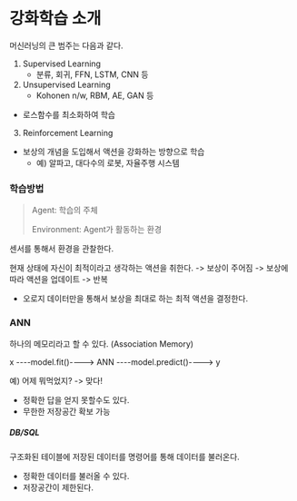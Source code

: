 # 강화학습 소개

머신러닝의 큰 범주는 다음과 같다.

1. Supervised Learning
   - 분류, 회귀, FFN, LSTM, CNN 등
2. Unsupervised Learning
   - Kohonen n/w, RBM, AE, GAN 등

- 로스함수를 최소화하여 학습

3. Reinforcement Learning

- 보상의 개념을 도입해서 액션을 강화하는 방향으로 학습
  - 예) 알파고, 대다수의 로봇, 자율주행 시스템

### 학습방법

>Agent: 학습의 주체
>
>Environment: Agent가 활동하는 환경

센서를 통해서 환경을 관찰한다.

현재 상태에 자신이 최적이라고 생각하는 액션을 취한다. -> 보상이 주어짐 -> 보상에 따라 액션을 업데이트 -> 반복

- 오로지 데이터만을 통해서 보상을 최대로 하는 최적 액션을 결정한다.



### ANN

하나의 메모리라고 할 수 있다. (Association Memory)

x ----model.fit()----> ANN ----model.predict()----> y

예) 어제 뭐먹었지? -> 맞다!

- 정확한 답을 얻지 못할수도 있다.
- 무한한 저장공간 확보 가능



##### DB/SQL

구조화된 테이블에 저장된 데이터를 명령어를 통해 데이터를 불러온다.

- 정확한 데이터를 불러올 수 있다.
- 저장공간이 제한된다.